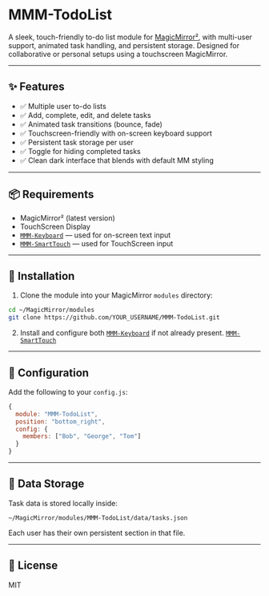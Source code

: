 # MMM-TodoList

A sleek, touch-friendly to-do list module for [MagicMirror²](https://magicmirror.builders/), with multi-user support, animated task handling, and persistent storage. Designed for collaborative or personal setups using a touchscreen MagicMirror.

---

## ✨ Features

- ✅ Multiple user to-do lists
- ✅ Add, complete, edit, and delete tasks
- ✅ Animated task transitions (bounce, fade)
- ✅ Touchscreen-friendly with on-screen keyboard support
- ✅ Persistent task storage per user
- ✅ Toggle for hiding completed tasks
- ✅ Clean dark interface that blends with default MM styling

---

## 📦 Requirements

- MagicMirror² (latest version)
- TouchScreen Display
- [`MMM-Keyboard`](https://github.com/thobach/MMM-Keyboard) — used for on-screen text input
- [`MMM-SmartTouch`](https://github.com/EbenKouao/MMM-SmartTouch) — used for TouchScreen input

---

## 🔧 Installation

1. Clone the module into your MagicMirror `modules` directory:

```bash
cd ~/MagicMirror/modules
git clone https://github.com/YOUR_USERNAME/MMM-TodoList.git
```

2. Install and configure both [`MMM-Keyboard`](https://github.com/lavolp3/MMM-Keyboard) if not already present.
                              [`MMM-SmartTouch`](https://github.com/EbenKouao/MMM-SmartTouch)
---

## 🧩 Configuration

Add the following to your `config.js`:

```js
{
  module: "MMM-TodoList",
  position: "bottom_right",
  config: {
    members: ["Bob", "George", "Tom"]
  }
}
```

---

## 💾 Data Storage

Task data is stored locally inside:

```
~/MagicMirror/modules/MMM-TodoList/data/tasks.json
```

Each user has their own persistent section in that file.

---

## 📄 License

MIT
